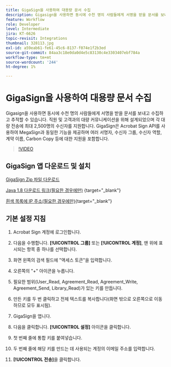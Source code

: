 ```yaml
---
title: GigaSign을 사용하여 대용량 문서 수집
description: Gigasign을 사용하면 동시에 수천 명의 사람들에게 서명을 받을 문서를 보내고 수집하고 추적할 수 있습니다
feature: Workflow
role: Developer
level: Intermediate
jira: KT-6626
topic-revisit: Integrations
thumbnail: 328113.jpg
exl-id: a59eab61-fe61-45c6-8137-f074e1f2b3ed
source-git-commit: 84aa3c18e0da0d4e5c83130c4e3303407ebf784a
workflow-type: tm+mt
source-wordcount: '244'
ht-degree: 1%

---
```


# GigaSign을 사용하여 대용량 문서 수집

Gigasign을 사용하면 동시에 수천 명의 사람들에게 서명을 받을 문서를 보내고 수집하고 추적할 수 있습니다. 직원 및 고객과의 대량 커뮤니케이션을 위해 설계되었으며 각 대량 전송에 최대 2,500명의 수신자를 지원합니다. GigaSign은 Acrobat Sign API를 사용하여 MegaSign과 동일한 기능을 제공하며 여러 서명자, 수신자 그룹, 수신자 역할, 계약 이름, Carbon Copy 등에 대한 지원을 포함합니다.

>[!VIDEO](https://video.tv.adobe.com/v/328113?quality=12&learn=on&hidetitle=true)

## GigaSign 앱 다운로드 및 설치

[GigaSign Zip 파일 다운로드](https://acrobat.adobe.com/link/track?uri=urn:aaid:scds:US:d1a3f4f2-0f7b-466f-9785-81dff2217776)

[Java 1.8 다운로드 링크(필요한 경우에만)](https://www.oracle.com/java/technologies/javase/javase8-archive-downloads.html) {target="_blank"}

[흰색 목록에 IP 주소(필요한 경우에만)](https://helpx.adobe.com/kr/sign/system-requirements.html#IPs){target="_blank"}

## 기본 설정 지침

1. Acrobat Sign 계정에 로그인합니다.

1. 다음을 수행합니다. **[!UICONTROL 그룹]** 또는 **[!UICONTROL 계정]**, 맨 위에 표시되는 항목 중 하나를 선택합니다.

1. 화면 왼쪽의 검색 필드에 &quot;액세스 토큰&quot;을 입력합니다.

1. 오른쪽의 &quot;+&quot; 아이콘을 누릅니다.

1. 필요한 범위(User_Read, Agreement_Read, Agreement_Write, Agreement_Send, Library_Read)가 있는 키를 만듭니다.

1. 만든 키를 두 번 클릭하고 전체 텍스트를 복사합니다(화면 밖으로 오른쪽으로 이동하므로 모두 표시됨).

1. GigaSign을 엽니다.

1. 다음을 클릭합니다. **[!UICONTROL 설정]** 아이콘을 클릭합니다.

1. 첫 번째 줄에 통합 키를 붙여넣습니다.

1. 두 번째 줄에 해당 키를 만드는 데 사용되는 계정의 이메일 주소를 입력합니다.

1. **[!UICONTROL 전송]**&#x200B;을 클릭합니다.
